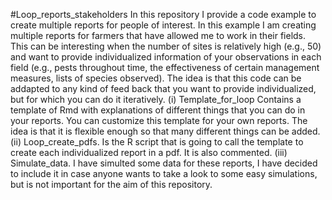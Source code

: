 #Loop_reports_stakeholders
In this repository I provide a code example to create multiple reports for people of interest. In this example I am creating multiple reports for farmers that have allowed me to work in their fields. This can be interesting when the number of sites is relatively high (e.g., 50) and want to provide individualized information of your observations in each field (e.g., pests throughout time, the effectiveness of certain management measures, lists of species observed). The idea is that this code can be addapted to any kind of feed back that you want to provide individualized, but for which you can do it iteratively. 
(i) Template_for_loop Contains a template of Rmd with explanations of different things that you can do in your reports. You can customize this template for your own reports. The idea is that it is flexible enough so that many different things can be added.
(ii) Loop_create_pdfs. Is the R script that is going to call the template to create each individualized report in a pdf. It is also commented.
(iii) Simulate_data. I have simulted some data for these reports, I have decided to include it in case anyone wants to take a look to some easy simulations, but is not important for the aim of this repository.
